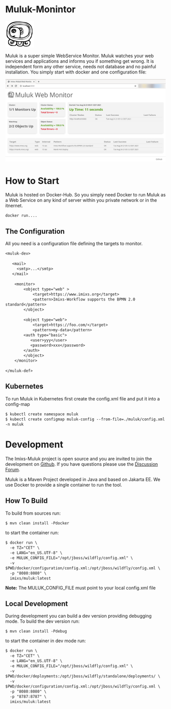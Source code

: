 # Muluk-Monintor

<img src="./doc/resources/logo.png" />

Muluk is a super simple WebService Monitor. Muluk watches your web services and applications and informs you if something get wrong. It is independent form any other service, needs not database and no painful installation. You simply start with docker and one configuration file:

<img src="./doc/resources/screen-01.png" /> 


# How to Start

Muluk is hosted on Docker-Hub. So you simply need Docker to run Muluk as a Web Service on any kind of server within you private network or in the itnernet. 

 

    docker run....

## The Configuration

All you need is a configuration file defining the targets to monitor.    


    <muluk-dev>
    
       <mail>
         <smtp>...</smtp>
       </mail>
       
		<monitor>
			<object type="web" >
				<target>https://www.imixs.org</target>
				<pattern>Imixs-Workflow supports the BPMN 2.0 standard</pattern>
			</object>
		
			<object type="web">
				<target>https://foo.com/</target>
				<pattern>my-data</pattern>
            <auth type="basic">
               <user>yyy</user>
               <password>xxx</password>
            </auth>
			</object>
		</monitor>
	       
    </muluk-def>




## Kubernetes

To run Muluk in Kubernetes first create the config.xml file and put it into a config-map

	$ kubectl create namespace muluk
	$ kubectl create configmap muluk-config --from-file=./muluk/config.xml -n muluk

    
    
# Development

The Imixs-Muluk project is open source and you are invited to join the development on [Github](https://github.com/imixs/muluk). If you have questions please use the [Discussion Forum](https://github.com/imixs/muluk/discussions).

Muluk is a Maven Project developed in Java and based on Jakarta EE. We use Docker to provide a single container to run the tool.

## How To Build

To build from sources run:

	$ mvn clean install -Pdocker
		
to start the container run:


	$ docker run \
	  -e TZ="CET" \
	  -e LANG="en_US.UTF-8" \
	  -e MULUK_CONFIG_FILE="/opt/jboss/wildfly/config.xml" \
	  -v $PWD/docker/configuration/config.xml:/opt/jboss/wildfly/config.xml \
	  -p "8080:8080" \
	  imixs/muluk:latest

**Note:** The MULUK_CONFIG_FILE must point to your local config.xml file

## Local Development

During development you can build a dev version providing debugging mode. To build the dev version run:

	$ mvn clean install -Pdebug

to start the container in dev mode run:


	$ docker run \
	  -e TZ="CET" \
	  -e LANG="en_US.UTF-8" \
	  -e MULUK_CONFIG_FILE="/opt/jboss/wildfly/config.xml" \
	  -v $PWD/docker/deployments:/opt/jboss/wildfly/standalone/deployments/ \
	  -v $PWD/docker/configuration/config.xml:/opt/jboss/wildfly/config.xml \
	  -p "8080:8080" \
	  -p "8787:8787" \
	  imixs/muluk:latest
	  
	 
		

    